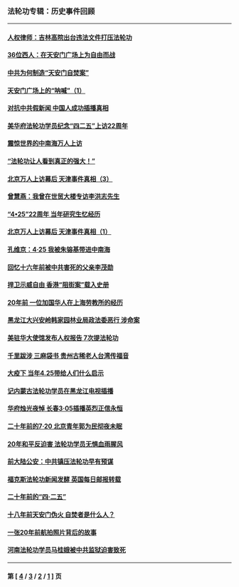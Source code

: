 ### 法轮功专辑：历史事件回顾
---
#### [人权律师：吉林高院出台违法文件打压法轮功](../../pages/nf5793/n13825665.md?09300430) 
#### [36位西人：在天安门广场上为自由而战](../../pages/nf5793/n13390029.md?09300430) 
#### [中共为何制造“天安门自焚案”](../../pages/nf5793/n13183270.md?09300430) 
#### [天安门广场上的“呐喊”（1）](../../pages/nf5793/n13105277.md?09300430) 
#### [对抗中共假新闻 中国人成功插播真相](../../pages/nf5793/n12910618.md?09300430) 
#### [美华府法轮功学员纪念“四二五”上访22周年](../../pages/nf5793/n12904445.md?09300430) 
#### [震惊世界的中南海万人上访](../../pages/nf5793/n12903976.md?09300430) 
#### [“法轮功让人看到真正的强大！”](../../pages/nf5793/n12903195.md?09300430) 
#### [北京万人上访幕后 天津事件真相（3）](../../pages/nf5793/n12902807.md?09300430) 
#### [曾慧燕：我曾在世贸大楼专访李洪志先生](../../pages/nf5793/n12898729.md?09300430) 
#### [“4•25”22周年 当年研究生忆经历](../../pages/nf5793/n12894152.md?09300430) 
#### [北京万人上访幕后 天津事件真相（1）](../../pages/nf5793/n12885174.md?09300430) 
#### [孔维京：4·25 我被朱镕基带进中南海](../../pages/nf5793/n12864987.md?09300430) 
#### [回忆十六年前被中共害死的父亲李茂勋](../../pages/nf5793/n12880270.md?09300430) 
#### [捍卫示威自由 香港“阻街案”载入史册](../../pages/nf5793/n12811245.md?09300430) 
#### [20年前 一位加国华人在上海劳教所的经历](../../pages/nf5793/n12707932.md?09300430) 
#### [黑龙江大兴安岭韩家园林业局政法委恶行 涉命案](../../pages/nf5793/n12622815.md?09300430) 
#### [美驻华大使馆发布人权报告 7次提法轮功](../../pages/nf5793/n12520541.md?09300430) 
#### [千里跋涉 三麻袋书 贵州古稀老人台湾传福音](../../pages/nf5793/n12198750.md?09300430) 
#### [大疫下 当年4.25带给人们什么启示](../../pages/nf5793/n12058565.md?09300430) 
#### [记内蒙古法轮功学员在黑龙江电视插播](../../pages/nf5793/n11699194.md?09300430) 
#### [华府烛光夜悼 长春3·05插播英烈正信永恒](../../pages/nf5793/n11397432.md?09300430) 
#### [二十年前的7·20 北京青年郭为民彻夜未眠](../../pages/nf5793/n11354195.md?09300430) 
#### [20年和平反迫害 法轮功学员无惧血雨腥风](../../pages/nf5793/n11348279.md?09300430) 
#### [前大陆公安：中共镇压法轮功早有预谋](../../pages/nf5793/n11352168.md?09300430) 
#### [福克斯法轮功新闻发酵  英国每日邮报转载](../../pages/nf5793/n11285952.md?09300430) 
#### [二十年前的“四·二五”](../../pages/nf5793/n11207639.md?09300430) 
#### [十八年前天安门伪火 自焚者是什么人？](../../pages/nf5793/n10996556.md?09300430) 
#### [一张20年前航拍照片背后的故事](../../pages/nf5793/n10693797.md?09300430) 
#### [河南法轮功学员马桂娥被中共监狱迫害致死](../../pages/nf5793/n10684974.md?09300430) 

---
#### 第 [ [4](./4.md?09300430) / [3](./3.md?09300430) / [2](./2.md?09300430) / [1](./1.md?09300430) ] 页
